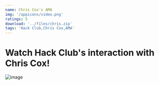 ```yaml
---
name: Chris Cox's AMA
img: '/appicons/video.png'
ratings: 5
download: '../files/chris.zip'
tags: 'Hack Club,Chris Cox,AMA'
---
```


# Watch Hack Club's interaction with Chris Cox!

<img src="../../screenshots/Chris/ss1.webp" alt="image" >
